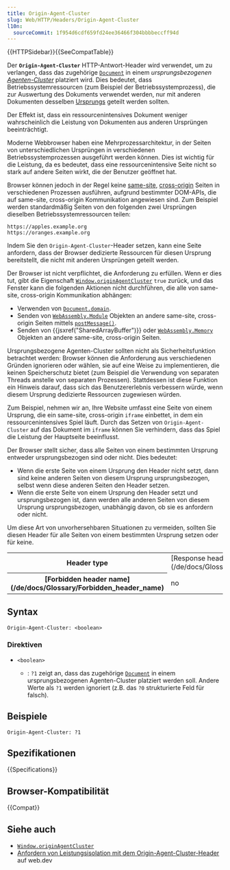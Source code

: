 ```yaml
---
title: Origin-Agent-Cluster
slug: Web/HTTP/Headers/Origin-Agent-Cluster
l10n:
  sourceCommit: 1f954d6cdf659fd24ee36466f304bbbbeccff94d
---
```


{{HTTPSidebar}}{{SeeCompatTable}}

Der **`Origin-Agent-Cluster`** HTTP-Antwort-Header wird verwendet, um zu verlangen, dass das zugehörige [`Document`](/de/docs/Web/API/Document) in einem _ursprungsbezogenen [Agenten-Cluster](https://tc39.es/ecma262/#sec-agent-clusters)_ platziert wird. Dies bedeutet, dass Betriebssystemressourcen (zum Beispiel der Betriebssystemprozess), die zur Auswertung des Dokuments verwendet werden, nur mit anderen Dokumenten desselben [Ursprungs](/de/docs/Glossary/origin) geteilt werden sollten.

Der Effekt ist, dass ein ressourcenintensives Dokument weniger wahrscheinlich die Leistung von Dokumenten aus anderen Ursprüngen beeinträchtigt.

Moderne Webbrowser haben eine Mehrprozessarchitektur, in der Seiten von unterschiedlichen Ursprüngen in verschiedenen Betriebssystemprozessen ausgeführt werden können. Dies ist wichtig für die Leistung, da es bedeutet, dass eine ressourcenintensive Seite nicht so stark auf andere Seiten wirkt, die der Benutzer geöffnet hat.

Browser können jedoch in der Regel keine [same-site](/de/docs/Glossary/site), [cross-origin](/de/docs/Glossary/origin) Seiten in verschiedenen Prozessen ausführen, aufgrund bestimmter DOM-APIs, die auf same-site, cross-origin Kommunikation angewiesen sind. Zum Beispiel werden standardmäßig Seiten von den folgenden zwei Ursprüngen dieselben Betriebssystemressourcen teilen:

```plain
https://apples.example.org
https://oranges.example.org
```

Indem Sie den `Origin-Agent-Cluster`-Header setzen, kann eine Seite anfordern, dass der Browser dedizierte Ressourcen für diesen Ursprung bereitstellt, die nicht mit anderen Ursprüngen geteilt werden.

Der Browser ist nicht verpflichtet, die Anforderung zu erfüllen. Wenn er dies tut, gibt die Eigenschaft [`Window.originAgentCluster`](/de/docs/Web/API/Window/originAgentCluster) `true` zurück, und das Fenster kann die folgenden Aktionen nicht durchführen, die alle von same-site, cross-origin Kommunikation abhängen:

- Verwenden von [`Document.domain`](/de/docs/Web/API/Document/domain).
- Senden von [`WebAssembly.Module`](/de/docs/WebAssembly/JavaScript_interface/Module) Objekten an andere same-site, cross-origin Seiten mittels [`postMessage()`](/de/docs/Web/API/Window/postMessage).
- Senden von {{jsxref("SharedArrayBuffer")}} oder [`WebAssembly.Memory`](/de/docs/WebAssembly/JavaScript_interface/Memory) Objekten an andere same-site, cross-origin Seiten.

Ursprungsbezogene Agenten-Cluster sollten nicht als Sicherheitsfunktion betrachtet werden: Browser können die Anforderung aus verschiedenen Gründen ignorieren oder wählen, sie auf eine Weise zu implementieren, die keinen Speicherschutz bietet (zum Beispiel die Verwendung von separaten Threads anstelle von separaten Prozessen). Stattdessen ist diese Funktion ein Hinweis darauf, dass sich das Benutzererlebnis verbessern würde, wenn diesem Ursprung dedizierte Ressourcen zugewiesen würden.

Zum Beispiel, nehmen wir an, Ihre Website umfasst eine Seite von einem Ursprung, die ein same-site, cross-origin `iframe` einbettet, in dem ein ressourcenintensives Spiel läuft. Durch das Setzen von `Origin-Agent-Cluster` auf das Dokument im `iframe` können Sie verhindern, dass das Spiel die Leistung der Hauptseite beeinflusst.

Der Browser stellt sicher, dass alle Seiten von einem bestimmten Ursprung entweder ursprungsbezogen sind oder nicht. Dies bedeutet:

- Wenn die erste Seite von einem Ursprung den Header nicht setzt, dann sind keine anderen Seiten von diesem Ursprung ursprungsbezogen, selbst wenn diese anderen Seiten den Header setzen.
- Wenn die erste Seite von einem Ursprung den Header setzt und ursprungsbezogen ist, dann werden alle anderen Seiten von diesem Ursprung ursprungsbezogen, unabhängig davon, ob sie es anfordern oder nicht.

Um diese Art von unvorhersehbaren Situationen zu vermeiden, sollten Sie diesen Header für alle Seiten von einem bestimmten Ursprung setzen oder für keine.

<table class="properties">
  <tbody>
    <tr>
      <th scope="row">Header type</th>
      <td>[Response header](/de/docs/Glossary/Response_header)</td>
    </tr>
    <tr>
      <th scope="row">[Forbidden header name](/de/docs/Glossary/Forbidden_header_name)</th>
      <td>no</td>
    </tr>
  </tbody>
</table>

## Syntax

```http
Origin-Agent-Cluster: <boolean>
```

### Direktiven

- `<boolean>`

  - : `?1` zeigt an, dass das zugehörige [`Document`](/de/docs/Web/API/Document) in einem ursprungsbezogenen Agenten-Cluster platziert werden soll.
    Andere Werte als `?1` werden ignoriert (z.B. das `?0` strukturierte Feld für falsch).

## Beispiele

```http
Origin-Agent-Cluster: ?1
```

## Spezifikationen

{{Specifications}}

## Browser-Kompatibilität

{{Compat}}

## Siehe auch

- [`Window.originAgentCluster`](/de/docs/Web/API/Window/originAgentCluster)
- [Anfordern von Leistungsisolation mit dem Origin-Agent-Cluster-Header](https://web.dev/articles/origin-agent-cluster) auf web.dev
